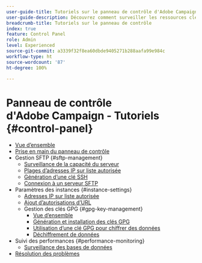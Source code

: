 ```yaml
---
user-guide-title: Tutoriels sur le panneau de contrôle d'Adobe Campaign
user-guide-description: Découvrez comment surveiller les ressources clés de vos instances Adobe Campaign et effectuer des tâches administratives dans le panneau de contrôle.
breadcrumb-title: Tutoriels sur le panneau de contrôle
index: true
feature: Control Panel
role: Admin
level: Experienced
source-git-commit: a3339f32f8ea60dbde9405271b288aafa99e984c
workflow-type: ht
source-wordcount: '87'
ht-degree: 100%

---
```



# Panneau de contrôle d&#39;Adobe Campaign - Tutoriels {#control-panel}

+ [Vue d’ensemble](/help/control-panel-tutorials/control-panel-overview.md)
+ [Prise en main du panneau de contrôle](/help/control-panel-tutorials/get-started.md)
+ Gestion SFTP {#sftp-management}
   + [Surveillance de la capacité du serveur](/help/control-panel-tutorials/sftp-management/monitor-server-capacity.md)
   + [Plages d’adresses IP sur liste autorisée](/help/control-panel-tutorials/sftp-management/allowlist-ip-range.md)
   + [Génération d’une clé SSH](/help/control-panel-tutorials/sftp-management/generate-ssh-key.md)
   + [Connexion à un serveur SFTP](/help/control-panel-tutorials/sftp-management/connect-to-sftp-server.md)
+ Paramètres des instances {#instance-settings}
   + [Adresses IP sur liste autorisée](/help/control-panel-tutorials/instance-settings/allowlist-ip-address.md)
   + [Ajout d’autorisations d’URL](/help/control-panel-tutorials/instance-settings/add-url-permissions.md)
   + Gestion des clés GPG {#gpg-key-management}
      + [Vue d’ensemble](/help/control-panel-tutorials/instance-settings/gpg-key-management/gpg-key-management-overview.md)
      + [Génération et installation des clés GPG](/help/control-panel-tutorials/instance-settings/gpg-key-management/generate-and-install-gpg-keys.md)
      + [Utilisation d’une clé GPG pour chiffrer des données](/help/control-panel-tutorials/instance-settings/gpg-key-management/use-a-gpg-key-to-encrypt-data.md)
      + [Déchiffrement de données](/help/control-panel-tutorials/instance-settings/gpg-key-management/decrypt-data.md)
+ Suivi des performances {#performance-monitoring}
   + [Surveillance des bases de données](/help/control-panel-tutorials/performance-monitoring/monitor-databases.md)
+ [Résolution des problèmes](/help/control-panel-tutorials/troubleshooting.md)